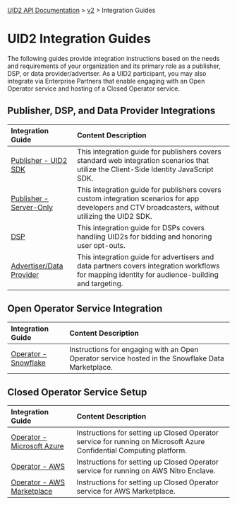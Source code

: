 [UID2 API Documentation](../../README.md) > [v2](../README.md) > Integration Guides

# UID2 Integration Guides

The following guides provide integration instructions based on the needs and requirements of your organization and its primary role as a publisher, DSP, or data provider/advertser. As a UID2 participant, you may also integrate via Enterprise Partners that enable engaging with an Open Operator service and hosting of a Closed Operator service. 

## Publisher, DSP, and Data Provider Integrations

| Integration Guide |  Content Description |
| :--- | :--- |
| [Publisher - UID2 SDK](./publisher-client-side.md) | This integration guide for publishers covers standard web integration scenarios that utilize the Client-Side Identity JavaScript SDK. |
| [Publisher - Server-Only](./custom-publisher-integration.md) | This integration guide for publishers covers custom integration scenarios for app developers and CTV broadcasters, without utilizing the UID2 SDK. |
| [DSP](./dsp-guide.md) | This integration guide for DSPs covers handling UID2s for bidding and honoring user opt-outs. |
| [Advertiser/Data Provider](./advertiser-dataprovider-guide.md) | This integration guide for advertisers and data partners covers integration workflows for mapping identity for audience-building and targeting. |

## Open Operator Service Integration
 
| Integration Guide |  Content Description |
| :--- | :--- |
| [Operator - Snowflake](./../sdks/snowflake_integration.md) | Instructions for engaging with an Open Operator service hosted in the Snowflake Data Marketplace. |

## Closed Operator Service Setup
 
| Integration Guide |  Content Description |
| :--- | :--- |
| [Operator - Microsoft Azure](./operator-guide-azure-enclave.md) | Instructions for setting up Closed Operator service for running on Microsoft Azure Confidential Computing platform. |
| [Operator - AWS](./operator-guide-aws-nitro-enclave.md) | Instructions for setting up Closed Operator service for running on AWS Nitro Enclave. |
| [Operator - AWS Marketplace](./operator-guide-aws-marketplace.md) | Instructions for setting up Closed Operator service for AWS Marketplace. |
